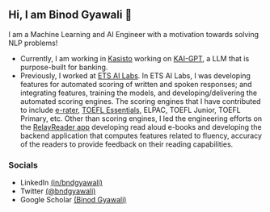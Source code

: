 
## Hi, I am Binod Gyawali 👋

I am a Machine Learning and AI Engineer with a motivation towards solving NLP problems!

* Currently, I am working in [Kasisto](www.kasisto.com) working on [KAI-GPT](https://kasisto.com/blog/kasisto-introduces-kai-gpt-a-large-language-model-that-is-purpose-built-for-banking/), a LLM that is purpose-built for banking.
* Previously, I worked at [ETS AI Labs](https://www.ets.org/research/ai-labs.html). In ETS AI Labs, I was developing features for automated scoring of written and spoken responses; and integrating features, training the models, and developing/delivering the automated scoring engines. The scoring engines that I have contributed to include [e-rater](https://www.ets.org/erater/about), [TOEFL Essentials](https://www.ets.org/s/toefl-essentials/test-takers/), ELPAC, TOEFL Junior, TOEFL Primary, etc. Other than scoring engines, I led the engineering efforts on the [RelayReader app](https://relayreader.org/) developing read aloud e-books and developing the backend application that computes features related to fluency, accuracy of the readers to provide feedback on their reading capabilities.

### Socials
* LinkedIn [(in/bndgyawali)](https://www.linkedin.com/in/bndgyawali/)
* Twitter [(@bndgyawali)](https://twitter.com/bndgyawali)
* Google Scholar [(Binod Gyawali)](https://scholar.google.com/citations?hl=en&authuser=2&user=0BE4cnwAAAAJ)
